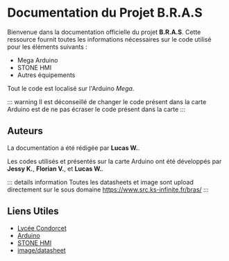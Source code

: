 # Documentation du Projet B.R.A.S

Bienvenue dans la documentation officielle du projet **B.R.A.S**. Cette ressource fournit toutes les informations nécessaires sur le code utilisé pour les éléments suivants :

- Mega Arduino
- STONE HMI
- Autres équipements

Tout le code est localisé sur l'Arduino *Mega*.

::: warning
Il est déconseillé de changer le code présent dans la carte Arduino est de ne pas écraser le code présent dans la carte
:::

## Auteurs

La documentation a été rédigée par **Lucas W.**.

Les codes utilisés et présentés sur la carte Arduino ont été développés par **Jessy K.**, **Florian V.**, et **Lucas W.**.

::: details information
Toutes les datasheets et image sont upload directement sur le sous domaine https://www.src.ks-infinite.fr/bras/
:::

## Liens Utiles

- [Lycée Condorcet](https://lyc-condorcet.monbureaunumerique.fr/)
- [Arduino](https://www.arduino.cc/)
- [STONE HMI](https://www.stoneitech.com/)
- [image/datasheet](https://www.src.ks-infinite.fr/bras/)
